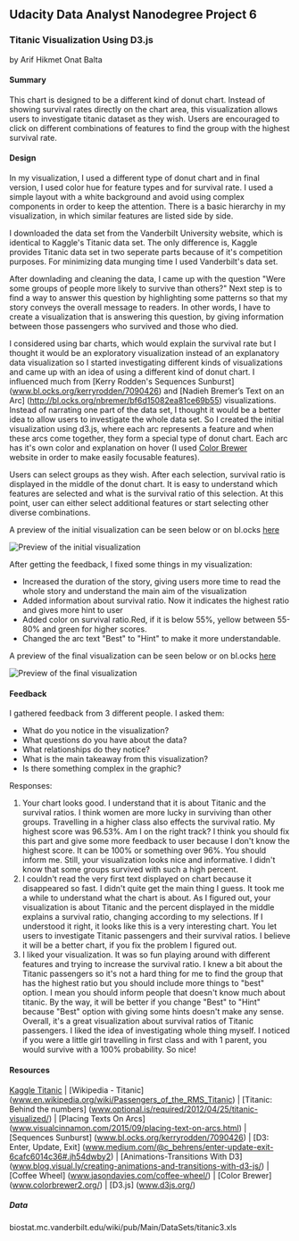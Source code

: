 ## Udacity Data Analyst Nanodegree Project 6
### Titanic Visualization Using D3.js
by Arif Hikmet Onat Balta

#### Summary
This chart is designed to be a different kind of donut chart. Instead of showing survival rates directly on the chart area, 
this visualization allows users to investigate titanic dataset as they wish. Users are encouraged to click on different 
combinations of features to find the group with the highest survival rate.

#### Design
In my visualization, I used a different type of donut chart and in final version, I used color hue for feature types and
for survival rate. I used a simple layout with a white background and avoid using complex components in order to keep the
attention. There is a basic hierarchy in my visualization, in which similar features are listed side by side.

I downloaded the data set from the Vanderbilt University website, which is identical to Kaggle's Titanic data set. 
The only difference is, Kaggle provides Titanic data set in two seperate parts because of it's competition purposes. 
For minimizing data munging time I used Vanderbilt's data set.

After downlading and cleaning the data, I came up with the question "Were some groups of people more likely to survive than others?"
Next step is to find a way to answer this question by highlighting some patterns so that my story conveys the overall 
message to readers. In other words, I have to create a visualization that is  answering this question, by giving 
information between those passengers who survived and those who died.

I considered using bar charts, which would explain the survival rate but I thought it would be an exploratory visualization 
instead of an explanatory data visualization so I started investigating different kinds of visualizations and came up with
an idea of using a different kind of donut chart. I influenced much from [Kerry Rodden's Sequences Sunburst] (www.bl.ocks.org/kerryrodden/7090426) 
and [Nadieh Bremer’s Text on an Arc] (http://bl.ocks.org/nbremer/bf6d15082ea81ce69b55) visualizations.
Instead of narrating one part of the data set, I thought it would be a better idea to allow users to investigate the whole data set.
So I created the initial visualization using d3.js, where each arc represents a feature and when these arcs come together, they form 
a special type of donut chart. Each arc has it's own color and explanation on hover (I used [Color Brewer](www.colorbrewer2.org/)  
website in order to make easily focusable features). 

Users can select groups as they wish. After each selection, survival ratio is displayed in the middle of the donut chart. 
It is easy to understand which features are selected and what is the survival ratio of this selection. At this point, 
user can either select additional features or start selecting other diverse combinations.

A preview of the initial visualization can be seen below or on bl.ocks [here](http://bl.ocks.org/onatb/e98d00f27e6d3598df7a)

![Preview of the initial visualization](http://imagizer.imageshack.us/v2/640x480q90/921/PIfIfD.png)

After getting the feedback, I fixed some things in my visualization:

- Increased the duration of the story, giving users more time to read the whole story and understand the main aim of the visualization
- Added information about survival ratio. Now it indicates the highest ratio and gives more hint to user
- Added color on survival ratio.Red,  if it is below 55%, yellow between 55-80% and green for higher scores.
- Changed the arc text "Best" to "Hint" to make it more understandable.

A preview of the final visualization can be seen below or on bl.ocks [here](http://bl.ocks.org/onatb/9fe16602b54a8c285c24)

![Preview of the final visualization](http://imagizer.imageshack.us/v2/640x480q90/923/dgSrFh.png)

#### Feedback
I gathered feedback from 3 different people. I asked them:

+ What do you notice in the visualization?
+ What questions do you have about the data?
+ What relationships do they notice?
+ What is the main takeaway from this visualization?
+ Is there something complex in the graphic?

Responses:
1. Your chart looks good. I understand that it is about Titanic and the survival ratios. I think women are 
more lucky in surviving than other groups. Travelling in a higher class also effects the survival ratio.
My highest score was 96.53%. Am I on the right track? I think you should fix this part and give some more 
feedback to user because I don't know the highest score. It can be 100% or something over 96%. You should inform me.
Still, your visualization looks nice and informative. I didn't know that some groups survived with such a high percent.
2. I couldn't read the very first text displayed on chart because it disappeared so fast. I didn't quite get the main 
thing I guess. It took me a while to understand what the chart is about. As I figured out, your visualization is about 
Titanic and the percent displayed in the middle explains a survival ratio, changing according to my selections. If I 
understood it right, it looks like this is a very interesting chart. You let users to investigate Titanic passengers 
and their survival ratios. I believe it will be a better chart, if you fix the problem I figured out.
3. I liked your visualization. It was so fun playing around with different features and trying to increase the survival ratio.
I knew a bit about the Titanic passengers so it's not a hard thing for me to find the group that has the highest ratio
but you should include more things to "best" option. I mean you should inform people that doesn't know much about titanic.
By the way, it will be better if you change "Best" to "Hint" because "Best" option with giving some hints doesn't make any sense. 
Overall, it's a great visualization about survival ratios of Titanic passengers. I liked the idea of investigating whole thing myself.
I noticed if you were a little girl travelling in first class and with 1 parent, you would survive with a 100% probability. So nice!

#### Resources
[Kaggle Titanic](www.kaggle.com/c/titanic) |
[Wikipedia - Titanic] (www.en.wikipedia.org/wiki/Passengers_of_the_RMS_Titanic) |
[Titanic: Behind the numbers] (www.optional.is/required/2012/04/25/titanic-visualized/) |
[Placing Texts On Arcs] (www.visualcinnamon.com/2015/09/placing-text-on-arcs.html) |
[Sequences Sunburst] (www.bl.ocks.org/kerryrodden/7090426) |
[D3: Enter, Update, Exit] (www.medium.com/@c_behrens/enter-update-exit-6cafc6014c36#.jh54dwby2) |
[Animations-Transitions With D3] (www.blog.visual.ly/creating-animations-and-transitions-with-d3-js/) |
[Coffee Wheel] (www.jasondavies.com/coffee-wheel/) | 
[Color Brewer] (www.colorbrewer2.org/) |
[D3.js] (www.d3js.org/)

##### Data
biostat.mc.vanderbilt.edu/wiki/pub/Main/DataSets/titanic3.xls






